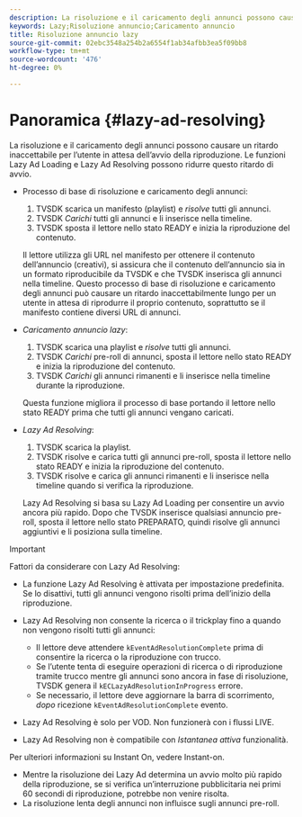 ```yaml
---
description: La risoluzione e il caricamento degli annunci possono causare un ritardo inaccettabile per l’utente in attesa dell’avvio della riproduzione. Le funzioni Lazy Ad Loading e Lazy Ad Resolving possono ridurre questo ritardo di avvio.
keywords: Lazy;Risoluzione annuncio;Caricamento annuncio
title: Risoluzione annuncio lazy
source-git-commit: 02ebc3548a254b2a6554f1ab34afbb3ea5f09bb8
workflow-type: tm+mt
source-wordcount: '476'
ht-degree: 0%

---
```


# Panoramica {#lazy-ad-resolving}

La risoluzione e il caricamento degli annunci possono causare un ritardo inaccettabile per l’utente in attesa dell’avvio della riproduzione. Le funzioni Lazy Ad Loading e Lazy Ad Resolving possono ridurre questo ritardo di avvio.

* Processo di base di risoluzione e caricamento degli annunci:

   1. TVSDK scarica un manifesto (playlist) e *risolve* tutti gli annunci.
   1. TVSDK *Carichi* tutti gli annunci e li inserisce nella timeline.
   1. TVSDK sposta il lettore nello stato READY e inizia la riproduzione del contenuto.

  Il lettore utilizza gli URL nel manifesto per ottenere il contenuto dell’annuncio (creativi), si assicura che il contenuto dell’annuncio sia in un formato riproducibile da TVSDK e che TVSDK inserisca gli annunci nella timeline. Questo processo di base di risoluzione e caricamento degli annunci può causare un ritardo inaccettabilmente lungo per un utente in attesa di riprodurre il proprio contenuto, soprattutto se il manifesto contiene diversi URL di annunci.

* *Caricamento annuncio lazy*:

   1. TVSDK scarica una playlist e *risolve* tutti gli annunci.
   1. TVSDK *Carichi* pre-roll di annunci, sposta il lettore nello stato READY e inizia la riproduzione del contenuto.
   1. TVSDK *Carichi* gli annunci rimanenti e li inserisce nella timeline durante la riproduzione.

  Questa funzione migliora il processo di base portando il lettore nello stato READY prima che tutti gli annunci vengano caricati.

* *Lazy Ad Resolving*:

   1. TVSDK scarica la playlist.
   1. TVSDK risolve e carica tutti gli annunci pre-roll, sposta il lettore nello stato READY e inizia la riproduzione del contenuto.
   1. TVSDK risolve e carica gli annunci rimanenti e li inserisce nella timeline quando si verifica la riproduzione.

  Lazy Ad Resolving si basa su Lazy Ad Loading per consentire un avvio ancora più rapido. Dopo che TVSDK inserisce qualsiasi annuncio pre-roll, sposta il lettore nello stato PREPARATO, quindi risolve gli annunci aggiuntivi e li posiziona sulla timeline.

>[!IMPORTANT]
>
>Fattori da considerare con Lazy Ad Resolving:
>
>* La funzione Lazy Ad Resolving è attivata per impostazione predefinita. Se lo disattivi, tutti gli annunci vengono risolti prima dell’inizio della riproduzione.
>* Lazy Ad Resolving non consente la ricerca o il trickplay fino a quando non vengono risolti tutti gli annunci:
>
>    * Il lettore deve attendere `kEventAdResolutionComplete` prima di consentire la ricerca o la riproduzione con trucco.
>    * Se l’utente tenta di eseguire operazioni di ricerca o di riproduzione tramite trucco mentre gli annunci sono ancora in fase di risoluzione, TVSDK genera il `kECLazyAdResolutionInProgress` errore.
>    * Se necessario, il lettore deve aggiornare la barra di scorrimento, *dopo* ricezione `kEventAdResolutionComplete` evento.
>
>* Lazy Ad Resolving è solo per VOD. Non funzionerà con i flussi LIVE.
>* Lazy Ad Resolving non è compatibile con *Istantanea attiva* funzionalità.
>
>  Per ulteriori informazioni su Instant On, vedere Instant-on.
>
>* Mentre la risoluzione dei Lazy Ad determina un avvio molto più rapido della riproduzione, se si verifica un’interruzione pubblicitaria nei primi 60 secondi di riproduzione, potrebbe non venire risolta.
>* La risoluzione lenta degli annunci non influisce sugli annunci pre-roll.

